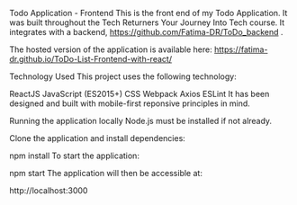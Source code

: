 Todo Application - Frontend
This is the front end of my Todo Application. It was built throughout the Tech Returners Your Journey Into Tech course. It integrates with a backend, https://github.com/Fatima-DR/ToDo_backend .

The hosted version of the application is available here: https://fatima-dr.github.io/ToDo-List-Frontend-with-react/

Technology Used
This project uses the following technology:

ReactJS
JavaScript (ES2015+)
CSS
Webpack
Axios
ESLint
It has been designed and built with mobile-first reponsive principles in mind.

Running the application locally
Node.js must be installed if not already.

Clone the application and install dependencies:

npm install
To start the application:

npm start
The application will then be accessible at:

http://localhost:3000